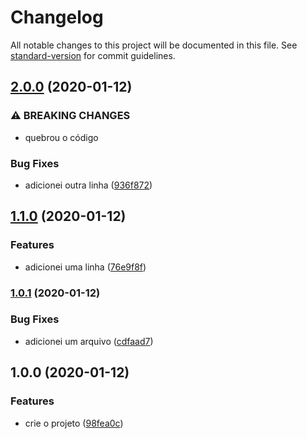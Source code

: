 # Changelog

All notable changes to this project will be documented in this file. See [standard-version](https://github.com/conventional-changelog/standard-version) for commit guidelines.

## [2.0.0](https://github.com/klauskpm/changelog-cicd/compare/v1.1.0...v2.0.0) (2020-01-12)


### ⚠ BREAKING CHANGES

* quebrou o código

### Bug Fixes

* adicionei outra linha ([936f872](https://github.com/klauskpm/changelog-cicd/commit/936f8721998f51e56db0907fc95566c2adb8aa17))

## [1.1.0](https://github.com/klauskpm/changelog-cicd/compare/v1.0.1...v1.1.0) (2020-01-12)


### Features

* adicionei uma linha ([76e9f8f](https://github.com/klauskpm/changelog-cicd/commit/76e9f8f8676fb33b71217f4c9539a8e91d668df7))

### [1.0.1](https://github.com/klauskpm/changelog-cicd/compare/v1.0.0...v1.0.1) (2020-01-12)


### Bug Fixes

* adicionei um arquivo ([cdfaad7](https://github.com/klauskpm/changelog-cicd/commit/cdfaad77d4e49d32f6f460976a0cbb65acddb61c))

## 1.0.0 (2020-01-12)


### Features

* crie o projeto ([98fea0c](https://github.com/klauskpm/changelog-cicd/commit/98fea0c1b236f3f55bd5c3b518ce47b78ac2fd6b))

